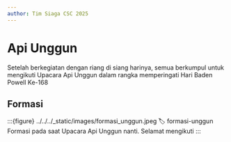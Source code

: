 ```yaml
---
author: Tim Siaga CSC 2025
---
```

# Api Unggun
Setelah berkegiatan dengan riang di siang harinya, semua berkumpul untuk mengikuti Upacara Api Unggun dalam rangka memperingati Hari Baden Powell Ke-168

## Formasi
:::{figure} ../../../_static/images/formasi_unggun.jpeg
:label: formasi-unggun
Formasi pada saat Upacara Api Unggun nanti. Selamat mengikuti
:::
